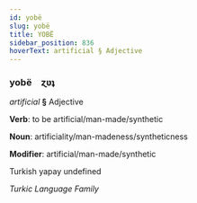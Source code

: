 ```yaml
---
id: yobë
slug: yobë
title: YOBË
sidebar_position: 836
hoverText: artificial § Adjective
---
```


### yobë&emsp;<span kind="abugida">ɀʋʇ</span>

*artificial* **§** Adjective

**Verb**: to be artificial/man-made/synthetic

**Noun**: artificiality/man-madeness/syntheticness

**Modifier**: artificial/man-made/synthetic

Turkish yapay undefined

*Turkic Language Family*